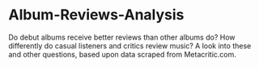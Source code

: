 # Album-Reviews-Analysis

Do debut albums receive better reviews than other albums do? How differently do casual listeners and critics review music? A look into these and other questions, based upon data scraped from Metacritic.com.

